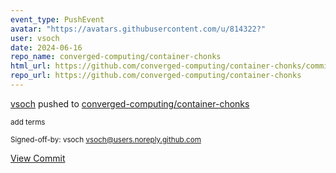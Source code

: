 ```yaml
---
event_type: PushEvent
avatar: "https://avatars.githubusercontent.com/u/814322?"
user: vsoch
date: 2024-06-16
repo_name: converged-computing/container-chonks
html_url: https://github.com/converged-computing/container-chonks/commit/ca62f57790218b4e667527ca064c4c24f0235d5b
repo_url: https://github.com/converged-computing/container-chonks
---
```


<a href='https://github.com/vsoch' target='_blank'>vsoch</a> pushed to <a href='https://github.com/converged-computing/container-chonks' target='_blank'>converged-computing/container-chonks</a>

<small>add terms

Signed-off-by: vsoch <vsoch@users.noreply.github.com></small>

<a href='https://github.com/converged-computing/container-chonks/commit/ca62f57790218b4e667527ca064c4c24f0235d5b' target='_blank'>View Commit</a>